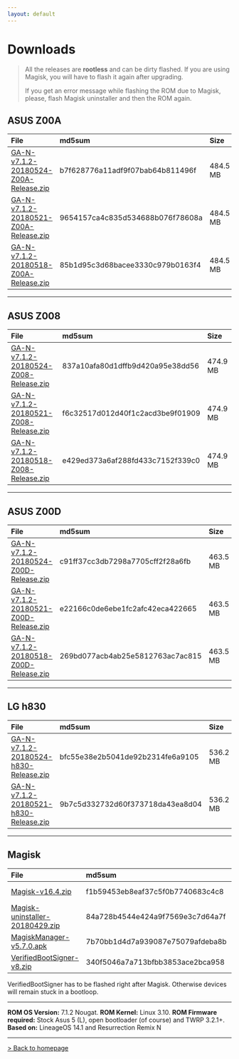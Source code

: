 ```yaml
---
layout: default
---
```


# Downloads

> All the releases are **rootless** and can be dirty flashed. If you are using Magisk, you will have to flash it again after upgrading.
>
>  If you get an error message while flashing the ROM due to Magisk, please, flash Magisk uninstaller and then the ROM again.



## ASUS Z00A

| File                                            | md5sum          | Size          |
|:------------------------------------------------|:------------------|:------------------|
| [GA-N-v7.1.2-20180524-Z00A-Release.zip](https://sourceforge.net/projects/groovyandroid/files/Z00A/GA-N-v7.1.2-20180524-Z00A-Release.zip/download)           | b7f628776a11adf9f07bab64b811496f | 484.5 MB |
| [GA-N-v7.1.2-20180521-Z00A-Release.zip](https://sourceforge.net/projects/groovyandroid/files/Z00A/GA-N-v7.1.2-20180521-Z00A-Release.zip/download)           | 9654157ca4c835d534688b076f78608a | 484.5 MB |
| [GA-N-v7.1.2-20180518-Z00A-Release.zip](https://sourceforge.net/projects/groovyandroid/files/Z00A/GA-N-v7.1.2-20180518-Z00A-Release.zip/download)           | 85b1d95c3d68bacee3330c979b0163f4 | 484.5 MB |

* * *

## ASUS Z008

| File                                            | md5sum          | Size          |
|:------------------------------------------------|:------------------|:------------------|
| [GA-N-v7.1.2-20180524-Z008-Release.zip](https://sourceforge.net/projects/groovyandroid/files/Z008/GA-N-v7.1.2-20180524-Z008-Release.zip/download)           | 837a10afa80d1dffb9d420a95e38dd56 | 474.9 MB |
| [GA-N-v7.1.2-20180521-Z008-Release.zip](https://sourceforge.net/projects/groovyandroid/files/Z008/GA-N-v7.1.2-20180521-Z008-Release.zip/download)           | f6c32517d012d40f1c2acd3be9f01909 | 474.9 MB |
| [GA-N-v7.1.2-20180518-Z008-Release.zip](https://sourceforge.net/projects/groovyandroid/files/Z008/GA-N-v7.1.2-20180518-Z008-Release.zip/download)           | e429ed373a6af288fd433c7152f339c0 | 474.9 MB |

* * *

## ASUS Z00D

| File                                            | md5sum          | Size          |
|:------------------------------------------------|:------------------|:------------------|
| [GA-N-v7.1.2-20180524-Z00D-Release.zip](https://sourceforge.net/projects/groovyandroid/files/Z00D/GA-N-v7.1.2-20180524-Z00D-Release.zip/download)           | c91ff37cc3db7298a7705cff2f28a6fb | 463.5 MB |
| [GA-N-v7.1.2-20180521-Z00D-Release.zip](https://sourceforge.net/projects/groovyandroid/files/Z00D/GA-N-v7.1.2-20180521-Z00D-Release.zip/download)           | e22166c0de6ebe1fc2afc42eca422665 | 463.5 MB |
| [GA-N-v7.1.2-20180518-Z00D-Release.zip](https://sourceforge.net/projects/groovyandroid/files/Z00D/GA-N-v7.1.2-20180518-Z00D-Release.zip/download)           | 269bd077acb4ab25e5812763ac7ac815 | 463.5 MB |

* * *

## LG h830

| File                                            | md5sum          | Size          |
|:------------------------------------------------|:------------------|:------------------|
| [GA-N-v7.1.2-20180524-h830-Release.zip](https://sourceforge.net/projects/groovyandroid/files/h830/GA-N-v7.1.2-20180524-h830-Release.zip/download)           | bfc55e38e2b5041de92b2314fe6a9105 | 536.2 MB |
| [GA-N-v7.1.2-20180521-h830-Release.zip](https://sourceforge.net/projects/groovyandroid/files/h830/GA-N-v7.1.2-20180521-h830-Release.zip/download)           | 9b7c5d332732d60f373718da43ea8d04 | 536.2 MB |

* * *

## Magisk

| File                                            | md5sum          | Size          |
|:------------------------------------------------|:------------------|:------------------|
| [Magisk-v16.4.zip](https://sourceforge.net/projects/magisk/files/Magisk-v16.4.zip/download)           | f1b59453eb8eaf37c5f0b7740683c4c8 | 4.5 MB |
| [Magisk-uninstaller-20180429.zip](https://sourceforge.net/projects/magisk/files/Magisk-uninstaller-20180429.zip/download)           | 84a728b4544e424a9f7569e3c7d64a7f | 2.4 MB |
| [MagiskManager-v5.7.0.apk](https://sourceforge.net/projects/magisk/files/MagiskManager-v5.7.0.apk/download)           | 7b70bb1d4d7a939087e75079afdeba8b | 2.0 MB |
| [VerifiedBootSigner-v8.zip](https://sourceforge.net/projects/magisk/files/VerifiedBootSigner-v8.zip/download)           | 340f5046a7a713bfbb3853ace2bca958 | 38.7 kB |

VerifiedBootSigner has to be flashed right after Magisk. Otherwise devices will remain stuck in a bootloop.

* * *

**ROM OS Version:** 7.1.2 Nougat. **ROM Kernel:** Linux 3.10. **ROM Firmware required:** Stock Asus 5 (L), open bootloader (of course) and TWRP 3.2.1+. **Based on:** LineageOS 14.1 and Resurrection Remix N

* * *

[> Back to homepage](./)
